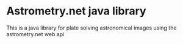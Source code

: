 # Astrometry.net java library
This is a java library for plate solving astronomical images using the astrometry.net web api

